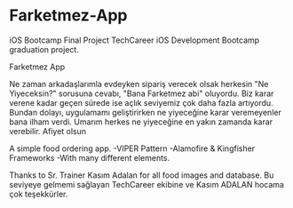 # Farketmez-App
iOS Bootcamp Final Project
TechCareer iOS Development Bootcamp graduation project.



Farketmez App

Ne zaman arkadaşlarımla evdeyken sipariş verecek olsak herkesin "Ne Yiyeceksin?" sorusuna cevabı, "Bana Farketmez abi" oluyordu. Biz karar verene kadar 
geçen sürede ise açlık seviyemiz çok daha fazla artıyordu. Bundan dolayı, uygulamamı geliştirirken ne yiyeceğine karar veremeyenler bana ilham verdi. 
Umarım herkes ne yiyeceğine en yakın zamanda karar verebilir. Afiyet olsun

A simple food ordering app.
-VIPER Pattern
-Alamofire & Kingfisher Frameworks
-With many different elements.

Thanks to Sr. Trainer Kasım Adalan for all food images and database.
Bu seviyeye gelmemi sağlayan TechCareer ekibine ve Kasım ADALAN hocama çok teşekkürler.
